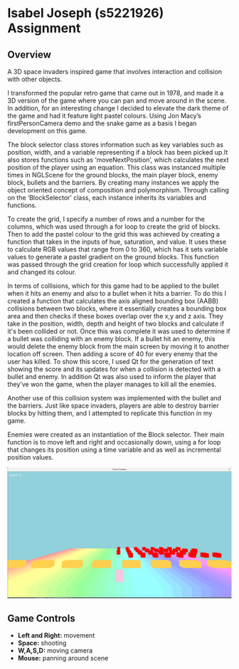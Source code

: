 # Isabel Joseph (s5221926) Assignment 

## Overview
A 3D space invaders inspired game that involves interaction and collision with other objects. 

I transformed the popular retro game that came out in 1978, and made it a 3D version of the game where you can pan and move around in the scene. In addition, for an interesting change I decided to elevate the dark theme of the game and had it feature light pastel colours. Using Jon Macy’s firstPersonCamera demo and the snake game as a basis I began development on this game.

The block selector class stores information such as key variables such as position, width, and a variable representing if a block has been picked up.It also stores functions such as ‘moveNextPosition’, which calculates the next position of the player using an equation. This class was instanced multiple times in NGLScene for the ground blocks, the main player block, enemy block, bullets and the barriers. By creating many instances we apply the object oriented concept of composition and polymorphism. Through calling on the ‘BlockSelector’ class, each instance inherits its variables and functions.

To create the grid, I specify a number of rows and a number for the columns, which was used through a for loop to create the grid of blocks. Then to add the pastel colour to the grid this was achieved by creating a function that takes in the inputs of hue, saturation, and value.  It uses these to calculate RGB values that range from 0 to 360, which has it sets variable values to generate a pastel gradient on the ground blocks. This function was passed through the grid creation for loop which successfully applied it and changed its colour.

In terms of collisions, which for this game had to be applied to the bullet when it hits an enemy and also to a bullet when it hits a barrier. To do this I created a function that calculates the axis aligned bounding box (AABB) collisions between two blocks, where it essentially creates a bounding box area and then checks if these boxes overlap over the x,y and z axis. They take in the position, width, depth and height of two blocks and calculate if it's been collided or not. Once this was complete it was used to determine if a bullet was colliding with an enemy block. If a bullet hit an enemy, this would delete the enemy block from the main screen by moving it to another location off screen. Then adding a score of 40 for every enemy that the user has killed. To show this score, I used Qt for the generation of text showing the score and its updates for when a collision is detected with a bullet and enemy. In addition Qt was also used to inform the player that they’ve won the game, when the player manages to kill all the enemies.

Another use of this collision system was implemented with the bullet and the barriers. Just like space invaders, players are able to destroy barrier blocks by hitting them, and I attempted to replicate this function in my game.

Enemies were created as an instantiation of the Block selector. Their main function is to move left and right and occasionally down, using a for loop that changes its position using a time variable and as well as incremental position values. 


![screenshot of game](https://github.com/NCCA/programming-project-IsabelJoseph101/blob/main/images/screenshot.png)

## Game Controls
* **Left and Right:** movement
* **Space:** shooting
* **W,A,S,D:** moving camera
* **Mouse:** panning around scene